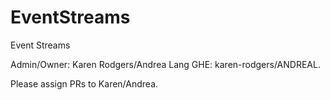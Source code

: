 # EventStreams
Event Streams

Admin/Owner: Karen Rodgers/Andrea Lang GHE: karen-rodgers/ANDREAL.

Please assign PRs to Karen/Andrea.
